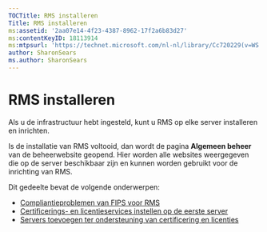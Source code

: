 ```yaml
---
TOCTitle: RMS installeren
Title: RMS installeren
ms:assetid: '2aa07e14-4f23-4387-8962-17f2a6b83d27'
ms:contentKeyID: 18113914
ms:mtpsurl: 'https://technet.microsoft.com/nl-nl/library/Cc720229(v=WS.10)'
author: SharonSears
ms.author: SharonSears
---
```


RMS installeren
===============

Als u de infrastructuur hebt ingesteld, kunt u RMS op elke server installeren en inrichten.

Is de installatie van RMS voltooid, dan wordt de pagina **Algemeen beheer** van de beheerwebsite geopend. Hier worden alle websites weergegeven die op de server beschikbaar zijn en kunnen worden gebruikt voor de inrichting van RMS.

Dit gedeelte bevat de volgende onderwerpen:

-   [Compliantieproblemen van FIPS voor RMS](https://technet.microsoft.com/720bdace-dcd8-431e-b0fa-01193782fe0b)
-   [Certificerings- en licentieservices instellen op de eerste server](https://technet.microsoft.com/cce29a2f-984f-48ed-9187-0eb68286ec5b)
-   [Servers toevoegen ter ondersteuning van certificering en licenties](https://technet.microsoft.com/089ceb62-2a96-444f-ab42-1d5deaabd0c3)
